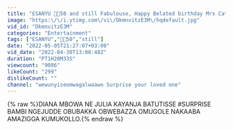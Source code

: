 ```yaml
---
title: "ESANYU 🥰🤪50 and still Fabulouse, Happy Belated birthday Mrs Cathy N Mubiru. kyasusse nyo Ekyebando"
image: "https:\/\/i.ytimg.com\/vi\/DkmnvitzE3M\/hqdefault.jpg"
vid_id: "DkmnvitzE3M"
categories: "Entertainment"
tags: ["ESANYU","🥰🤪50","still"]
date: "2022-05-05T21:27:07+03:00"
vid_date: "2022-04-30T13:08:48Z"
duration: "PT1H20M33S"
viewcount: "9086"
likeCount: "299"
dislikeCount: ""
channel: "wewunyiseomwagalwaawo Surprise your loved one"
---
```

{% raw %}DIANA MBOWA NE JULIA KAYANJA BATUTISSE #SURPRISE BAMBI NGEJUDDE OBUBAKKA OBWEBAZZA OMUGOLE NAKAABA AMAZIGGA KUMUKOLLO.{% endraw %}
